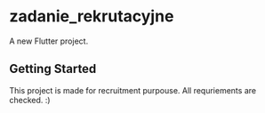 # zadanie_rekrutacyjne

A new Flutter project.

## Getting Started

This project is made for recruitment purpouse. All requriements are checked.
:)
